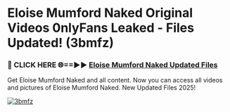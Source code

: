# Eloise Mumford Naked Original Videos 0nlyFans Leaked - Files Updated! (3bmfz)

<h3>🔴 CLICK HERE 🌐==►► <a href="https://tinyurl.com/up5wt9bj" rel="nofollow">Eloise Mumford Naked Updated Files</a></h3>

Get Eloise Mumford Naked and all content. Now you can access all videos and pictures of Eloise Mumford Naked. New Updated Files 2025!

[![3bmfz](https://i.imgur.com/ABiUzMV.gif)](https://tinyurl.com/up5wt9bj)
